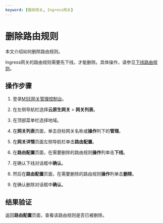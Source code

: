 ```yaml
---
keyword: [服务网关, Ingress网关]
---
```


# 删除路由规则

本文介绍如何删除路由规则。

Ingress网关的路由规则需要先下线，才能删除。具体操作，请参见[下线路由规则](/cn.zh-CN/云原生网关/路由配置管理/下线路由规则.md)。

## 操作步骤

1.  登录[MSE网关管理控制台](https://mse.console.aliyun.com/#/microgw)。

2.  在左侧导航栏选择**云原生网关** \> **网关列表**。

3.  在顶部菜单栏选择地域。

4.  在**网关列表**页面，单击目标网关名称或**操作**列下的**管理**。

5.  在**网关详情**页面左侧导航栏单击**路由配置**。

6.  在**路由配置**页面，在需要删除的路由规则**操作**列单击**下线**。

7.  在确认下线对话框中**确认**。

8.  然后在**路由配置**页面，在需要删除的路由规则**操作**列单击**删除**。

9.  在确认删除对话框中**确认**。


## 结果验证

返回**路由配置**页面，查看该路由规则是否已被删除。

